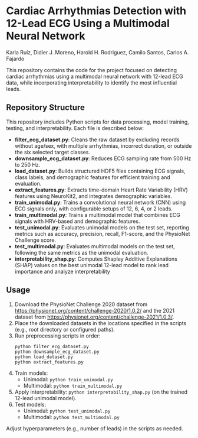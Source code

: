 # Cardiac Arrhythmias Detection with 12-Lead ECG Using a Multimodal Neural Network

Karla Ruíz, Didier J. Moreno, Harold H. Rodriguez, Camilo Santos, Carlos A. Fajardo

This repository contains the code for the project focused on detecting cardiac arrhythmias using a multimodal neural network with 12-lead ECG data, while incorporating interpretability to identify the most influential leads.

## Repository Structure
This repository includes Python scripts for data processing, model training, testing, and interpretability. Each file is described below:

- **filter_ecg_dataset.py**: Cleans the raw dataset by excluding records without age/sex, with multiple arrhythmias, incorrect duration, or outside the six selected target classes.
- **downsample_ecg_dataset.py**: Reduces ECG sampling rate from 500 Hz to 250 Hz.
- **load_dataset.py**: Builds structured HDF5 files containing ECG signals, class labels, and demographic features for efficient training and evaluation.
- **extract_features.py**: Extracts time-domain Heart Rate Variability (HRV) features using NeuroKit2, and integrates demographic variables.  
- **train_unimodal.py**: Trains a convolutional neural network (CNN) using ECG signals only, with configurable setups of 12, 6, 4, or 2 leads.  
- **train_multimodal.py**: Trains a multimodal model that combines ECG signals with HRV-based and demographic features.  
- **test_unimodal.py**: Evaluates unimodal models on the test set, reporting metrics such as accuracy, precision, recall, F1-score, and the PhysioNet Challenge score.  
- **test_multimodal.py**: Evaluates multimodal models on the test set, following the same metrics as the unimodal evaluation.
- **interpretability_shap.py**: Computes Shapley Additive Explanations (SHAP) values on the best unimodal 12-lead model to rank lead importance and analyze interpretability

## Usage
1. Download the PhysioNet Challenge 2020 dataset from https://physionet.org/content/challenge-2020/1.0.2/ and the 2021 dataset from https://physionet.org/content/challenge-2021/1.0.3/.
2. Place the downloaded datasets in the locations specified in the scripts (e.g., root directory or configured paths).
3. Run preprocessing scripts in order:
   ```
   python filter_ecg_dataset.py
   python downsample_ecg_dataset.py
   python load_dataset.py
   python extract_features.py
   ```
4. Train models:
   - Unimodal: `python train_unimodal.py`
   - Multimodal: `python train_multimodal.py`
5. Apply interpretability: `python interpretability_shap.py` (on the trained 12-lead unimodal model).
6. Test models:
   - Unimodal: `python test_unimodal.py`
   - Multimodal: `python test_multimodal.py`

Adjust hyperparameters (e.g., number of leads) in the scripts as needed.
